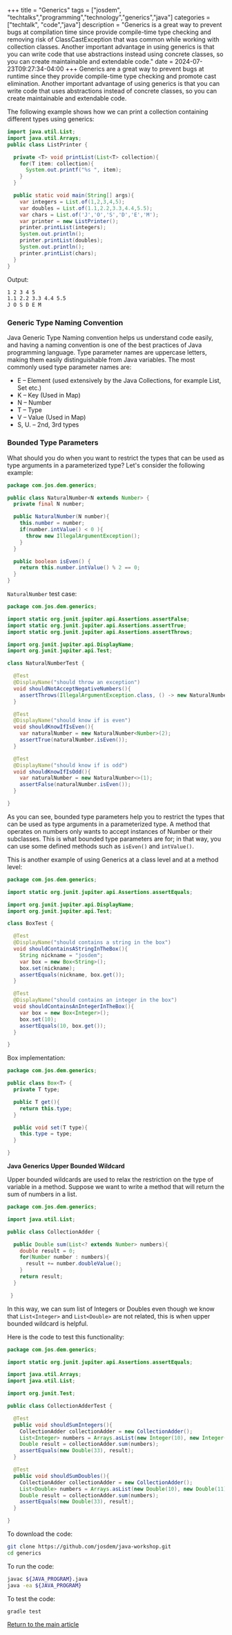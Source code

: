 +++
title = "Generics"
tags = ["josdem", "techtalks","programming","technology","generics","java"]
categories = ["techtalk", "code","java"]
description =  "Generics is a great way to prevent bugs at compilation time since provide compile-time type checking and removing risk of ClassCastException that was common while working with collection classes. Another important advantage in using generics is that you can write code that use abstractions instead using concrete classes, so you can create maintainable and extendable code."
date = 2024-07-23T09:27:34-04:00
+++
Generics are a great way to prevent bugs at runtime since they provide compile-time type checking and promote cast elimination. Another important advantage of using generics is that you can write code that uses abstractions instead of concrete classes, so you can create maintainable and extendable code.

The following example shows how we can print a collection containing different types using generics:
```java
import java.util.List;
import java.util.Arrays;
public class ListPrinter {

  private <T> void printList(List<T> collection){
    for(T item: collection){
      System.out.printf("%s ", item);
    }
  }

  public static void main(String[] args){
    var integers = List.of(1,2,3,4,5);
    var doubles = List.of(1.1,2.2,3.3,4.4,5.5);
    var chars = List.of('J','O','S','D','E','M');
    var printer = new ListPrinter();
    printer.printList(integers);
    System.out.println();
    printer.printList(doubles);
    System.out.println();
    printer.printList(chars);
  }
}
```
Output:
```bash
1 2 3 4 5
1.1 2.2 3.3 4.4 5.5
J O S D E M
```
### Generic Type Naming Convention

Java Generic Type Naming convention helps us understand code easily, and having a naming convention is one of the best practices of Java programming language. Type parameter names are uppercase letters, making them easily distinguishable from Java variables. The most commonly used type parameter names are:

* E – Element (used extensively by the Java Collections, for example List, Set etc.)
* K – Key (Used in Map)
* N – Number
* T – Type
* V – Value (Used in Map)
* S, U. – 2nd, 3rd types

### Bounded Type Parameters

What should you do when you want to restrict the types that can be used as type arguments in a parameterized type? Let's consider the following example:
```java
package com.jos.dem.generics;

public class NaturalNumber<N extends Number> {
  private final N number;

  public NaturalNumber(N number){
    this.number = number;
    if(number.intValue() < 0 ){
      throw new IllegalArgumentException();
    }
  }

  public boolean isEven() {
    return this.number.intValue() % 2 == 0;
  }
}
```
`NaturalNumber` test case:
```java
package com.jos.dem.generics;

import static org.junit.jupiter.api.Assertions.assertFalse;
import static org.junit.jupiter.api.Assertions.assertTrue;
import static org.junit.jupiter.api.Assertions.assertThrows;

import org.junit.jupiter.api.DisplayName;
import org.junit.jupiter.api.Test;

class NaturalNumberTest {

  @Test
  @DisplayName("should throw an exception")
  void shouldNotAcceptNegativeNumbers(){
    assertThrows(IllegalArgumentException.class, () -> new NaturalNumber<Number>(-1), "should throw an exception");
  }

  @Test
  @DisplayName("should know if is even")
  void shouldKnowIfIsEven(){
    var naturalNumber = new NaturalNumber<Number>(2);
    assertTrue(naturalNumber.isEven());
  }

  @Test
  @DisplayName("should know if is odd")
  void shouldKnowIfIsOdd(){
    var naturalNumber = new NaturalNumber<>(1);
    assertFalse(naturalNumber.isEven());
  }

}
```
As you can see, bounded type parameters help you to restrict the types that can be used as type arguments in a parameterized type. A method that operates on numbers only wants to accept instances of Number or their subclasses. This is what bounded type parameters are for; in that way, you can use some defined methods such as `isEven()` and `intValue()`.

This is another example of using Generics at a class level and at a method level:
```java
package com.jos.dem.generics;

import static org.junit.jupiter.api.Assertions.assertEquals;

import org.junit.jupiter.api.DisplayName;
import org.junit.jupiter.api.Test;

class BoxTest {

  @Test
  @DisplayName("should contains a string in the box")
  void shouldContainsAStringInTheBox(){
    String nickname = "josdem";
    var box = new Box<String>();
    box.set(nickname);
    assertEquals(nickname, box.get());
  }

  @Test
  @DisplayName("should contains an integer in the box")
  void shouldContainsAnIntegerInTheBox(){
    var box = new Box<Integer>();
    box.set(10);
    assertEquals(10, box.get());
  }

}
```
Box implementation:
```java
package com.jos.dem.generics;

public class Box<T> {
  private T type;

  public T get(){
    return this.type;
  }

  public void set(T type){
    this.type = type;
  }

}
```
**Java Generics Upper Bounded Wildcard**

Upper bounded wildcards are used to relax the restriction on the type of variable in a method. Suppose we want to write a method that will return the sum of numbers in a list.

```java
package com.jos.dem.generics;

import java.util.List;

public class CollectionAdder {

  public Double sum(List<? extends Number> numbers){
    double result = 0;
    for(Number number : numbers){
      result += number.doubleValue();
    }
    return result;
  }

 }
```

In this way, we can sum list of Integers or Doubles even though we know that `List<Integer>` and `List<Double>` are not related, this is when upper bounded wildcard is helpful.

Here is the code to test this functionality:

```java
package com.jos.dem.generics;

import static org.junit.jupiter.api.Assertions.assertEquals;

import java.util.Arrays;
import java.util.List;

import org.junit.Test;

public class CollectionAdderTest {

  @Test
  public void shouldSumIntegers(){
    CollectionAdder collectionAdder = new CollectionAdder();
    List<Integer> numbers = Arrays.asList(new Integer(10), new Integer(11), new Integer(12));
    Double result = collectionAdder.sum(numbers);
    assertEquals(new Double(33), result);
  }

  @Test
  public void shouldSumDoubles(){
    CollectionAdder collectionAdder = new CollectionAdder();
    List<Double> numbers = Arrays.asList(new Double(10), new Double(11), new Double(12));
    Double result = collectionAdder.sum(numbers);
    assertEquals(new Double(33), result);
  }

}
```
To download the code:

```bash
git clone https://github.com/josdem/java-workshop.git
cd generics
```

To run the code:

```bash
javac ${JAVA_PROGRAM}.java
java -ea ${JAVA_PROGRAM}
```

To test the code:

```bash
gradle test
```

[Return to the main article](/techtalk/java)
